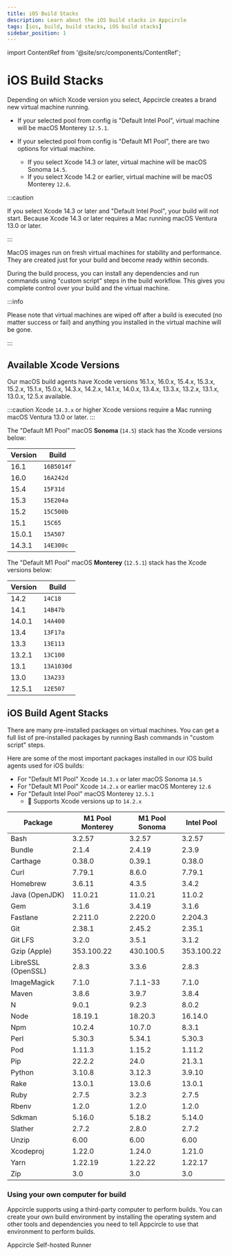 ```yaml
---
title: iOS Build Stacks
description: Learn about the iOS build stacks in Appcircle
tags: [ios, build, build stacks, iOS build stacks]
sidebar_position: 1
---
```


import ContentRef from '@site/src/components/ContentRef';

# iOS Build Stacks

Depending on which Xcode version you select, Appcircle creates a brand new virtual machine running.

- If your selected pool from config is "Default Intel Pool", virtual machine will be macOS Monterey `12.5.1`.

- If your selected pool from config is "Default M1 Pool", there are two options for virtual machine.
  - If you select Xcode 14.3 or later, virtual machine will be macOS Sonoma `14.5`.
  - If you select Xcode 14.2 or earlier, virtual machine will be macOS Monterey `12.6`.

:::caution

If you select Xcode 14.3 or later and "Default Intel Pool", your build will not start. Because Xcode 14.3 or later requires a Mac running macOS Ventura 13.0 or later.

:::

MacOS images run on fresh virtual machines for stability and performance. They are created just for your build and become ready within seconds.

During the build process, you can install any dependencies and run commands using "custom script" steps in the build workflow. This gives you complete control over your build and the virtual machine.

:::info

Please note that virtual machines are wiped off after a build is executed (no matter success or fail) and anything you installed in the virtual machine will be gone.

:::

## Available Xcode Versions

Our macOS build agents have Xcode versions 16.1.x, 16.0.x, 15.4.x, 15.3.x, 15.2.x, 15.1.x, 15.0.x, 14.3.x, 14.2.x, 14.1.x, 14.0.x, 13.4.x, 13.3.x, 13.2.x, 13.1.x, 13.0.x, 12.5.x available.

:::caution
Xcode `14.3.x` or higher Xcode versions require a Mac running macOS Ventura 13.0 or later.
:::

The "Default M1 Pool" macOS **Sonoma** (`14.5`) stack has the Xcode versions below:

| Version | Build |
| ------- | ----- |
| 16.1 | `16B5014f` |
| 16.0 | `16A242d` |
| 15.4 | `15F31d` |
| 15.3 | `15E204a` |
| 15.2 | `15C500b` |
| 15.1 | `15C65` |
| 15.0.1 | `15A507` |
| 14.3.1 | `14E300c` |

The "Default M1 Pool" macOS **Monterey** (`12.5.1`) stack has the Xcode versions below:

| Version | Build |
| ------- | ----- |
| 14.2 | `14C18` |
| 14.1 | `14B47b` |
| 14.0.1 | `14A400` |
| 13.4 | `13F17a` |
| 13.3 | `13E113` |
| 13.2.1 | `13C100` |
| 13.1 | `13A1030d` |
| 13.0 | `13A233` |
| 12.5.1 | `12E507` |

## iOS Build Agent Stacks

There are many pre-installed packages on virtual machines. You can get a full list of pre-installed packages by running Bash commands in "custom script" steps.

Here are some of the most important packages installed in our iOS build agents used for iOS builds:

- For "Default M1 Pool" Xcode `14.3.x` or later macOS Sonoma `14.5`
- For "Default M1 Pool" Xcode `14.2.x` or earlier macOS Monterey `12.6`
- For "Default Intel Pool" macOS Monterey `12.5.1`
  - :memo: Supports Xcode versions up to `14.2.x`

| Package            | M1 Pool Monterey | M1 Pool Sonoma | Intel Pool |
| ------------------ | ---------------- | -------------- | ---------- |
| Bash               | 3.2.57           | 3.2.57         | 3.2.57     |
| Bundle             | 2.1.4            | 2.4.19         | 2.3.9      |
| Carthage           | 0.38.0           | 0.39.1         | 0.38.0     |
| Curl               | 7.79.1           | 8.6.0          | 7.79.1     |
| Homebrew           | 3.6.11           | 4.3.5          | 3.4.2      |
| Java (OpenJDK)     | 11.0.21          | 11.0.21        | 11.0.2     |
| Gem                | 3.1.6            | 3.4.19         | 3.1.6      |
| Fastlane           | 2.211.0          | 2.220.0        | 2.204.3    |
| Git                | 2.38.1           | 2.45.2         | 2.35.1     |
| Git LFS            | 3.2.0            | 3.5.1          | 3.1.2      |
| Gzip (Apple)       | 353.100.22       | 430.100.5      | 353.100.22 |
| LibreSSL (OpenSSL) | 2.8.3            | 3.3.6          | 2.8.3      |
| ImageMagick        | 7.1.0            | 7.1.1-33       | 7.1.0      |
| Maven              | 3.8.6            | 3.9.7          | 3.8.4      |
| N                  | 9.0.1            | 9.2.3          | 8.0.2      |
| Node               | 18.19.1          | 18.20.3        | 16.14.0    |
| Npm                | 10.2.4           | 10.7.0         | 8.3.1      |
| Perl               | 5.30.3           | 5.34.1         | 5.30.3     |
| Pod                | 1.11.3           | 1.15.2         | 1.11.2     |
| Pip                | 22.2.2           | 24.0           | 21.3.1     |
| Python             | 3.10.8           | 3.12.3         | 3.9.10     |
| Rake               | 13.0.1           | 13.0.6         | 13.0.1     |
| Ruby               | 2.7.5            | 3.2.3          | 2.7.5      |
| Rbenv              | 1.2.0            | 1.2.0          | 1.2.0      |
| Sdkman             | 5.16.0           | 5.18.2         | 5.14.0     |
| Slather            | 2.7.2            | 2.8.0          | 2.7.2      |
| Unzip              | 6.00             | 6.00           | 6.00       |
| Xcodeproj          | 1.22.0           | 1.24.0         | 1.21.0     |
| Yarn               | 1.22.19          | 1.22.22        | 1.22.17    |
| Zip                | 3.0              | 3.0            | 3.0        |

### Using your own computer for build

Appcircle supports using a third-party computer to perform builds. You can create your own build environment by installing the operating system and other tools and dependencies you need to tell Appcircle to use that environment to perform builds.

<ContentRef url="/self-hosted-appcircle/self-hosted-runner">
Appcircle Self-hosted Runner
</ContentRef>
